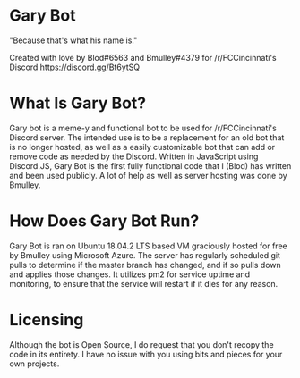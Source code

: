 # Gary Bot
"Because that's what his name is."

Created with love by Blod#6563 and Bmulley#4379 for /r/FCCincinnati's Discord https://discord.gg/Bt6ytSQ

# What Is Gary Bot?
Gary bot is a meme-y and functional bot to be used for /r/FCCincinnati's Discord server. The intended use is to be a replacement for an old bot that is no longer hosted, as well as a easily customizable bot that can add or remove code as needed by the Discord. Written in JavaScript using Discord.JS, Gary Bot is the first fully functional code that I (Blod) has written and been used publicly. A lot of help as well as server hosting was done by Bmulley.

# How Does Gary Bot Run?
Gary Bot is ran on Ubuntu 18.04.2 LTS based VM graciously hosted for free by Bmulley using Microsoft Azure. The server has regularly scheduled git pulls to determine if the master branch has changed, and if so pulls down and applies those changes.  It utilizes pm2 for service uptime and monitoring, to ensure that the service will restart if it dies for any reason. 

# Licensing
Although the bot is Open Source, I do request that you don't recopy the code in its entirety. I have no issue with you using bits and pieces for your own projects.
